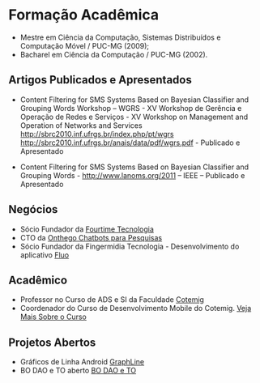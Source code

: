 
# Formação Acadêmica

- Mestre em Ciência da Computação, Sistemas Distribuídos e Computação Móvel / PUC-MG (2009);<br/>
- Bacharel em Ciência da Computação / PUC-MG (2002).

## Artigos Publicados e Apresentados

- Content Filtering for SMS Systems Based on Bayesian Classifier and Grouping Words Workshop – WGRS - XV Workshop de Gerência e Operação de Redes e Serviços - XV Workshop on Management and Operation of Networks and Services http://sbrc2010.inf.ufrgs.br/index.php/pt/wgrs http://sbrc2010.inf.ufrgs.br/anais/data/pdf/wgrs.pdf - Publicado e Apresentado<br/>

- Content Filtering for SMS Systems Based on Bayesian Classifier and Grouping Words - http://www.lanoms.org/2011 – IEEE – Publicado e Apresentado<br/>

## Negócios

- Sócio Fundador da <a href="http://fourtime.com">Fourtime Tecnologia </a>
- CTO da <a href="http://www.onthego.com.br">Onthego Chatbots para Pesquisas</a>
- Sócio Fundador da Fingermidia Tecnologia - Desenvolvimento do aplicativo <a href="http://www.fluo.com.br">Fluo</a>

## Acadêmico 

- Professor no Curso de ADS e SI da Faculdade <a href="http://www.cotemig.com.br" target="_blank">Cotemig</a>
- Coordenador do Curso de Desenvolvimento Mobile do Cotemig. <a href="https://www.cotemig.com.br/ensino/pos-graduacao/curso/pos-graduacao-em-desenvolvimento-full-stack-mobile" target="_blank">Veja Mais Sobre o Curso</a>

## Projetos Abertos

- Gráficos de Linha Android <a href="https://github.com/fingermidia/GraphLine">GraphLine</a>
- BO DAO e TO aberto <a href="https://github.com/dirceubelem/bodaoto">BO DAO e TO</a>
